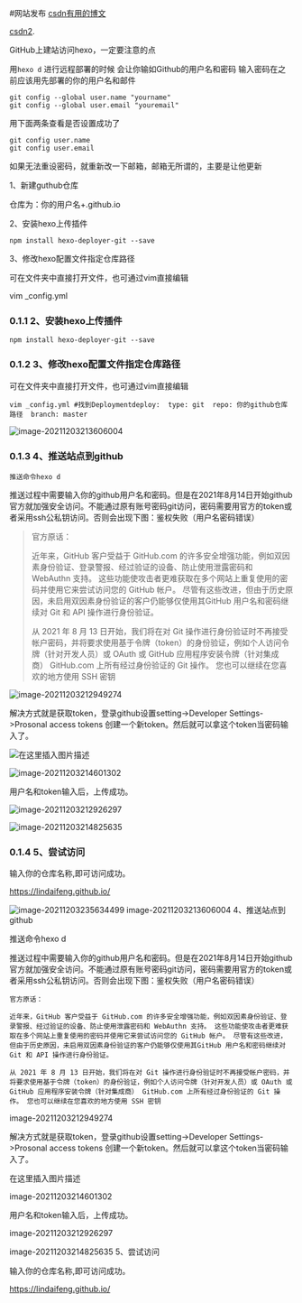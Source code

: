#网站发布
[csdn有用的博文](https://blog.csdn.net/weixin_45019350/article/details/121901433?ops_request_misc=%257B%2522request%255Fid%2522%253A%2522165356336816782246452174%2522%252C%2522scm%2522%253A%252220140713.130102334..%2522%257D&request_id=165356336816782246452174&biz_id=0&utm_medium=distribute.pc_search_result.none-task-blog-2~all~top_click~default-2-121901433-null-null.142^v10^control,157^v12^new_style1&utm_term=hexo&spm=1018.2226.3001.4187)

[csdn2](https://blog.csdn.net/sinat_37781304/article/details/82729029?ops_request_misc=%257B%2522request%255Fid%2522%253A%2522165356855116781432929349%2522%252C%2522scm%2522%253A%252220140713.130102334..%2522%257D&request_id=165356855116781432929349&biz_id=0&utm_medium=distribute.pc_search_result.none-task-blog-2~all~top_positive~default-1-82729029-null-null.142^v10^control,157^v12^new_style1&utm_term=hexo+&spm=1018.2226.3001.4187).

GitHub上建站访问hexo，一定要注意的点

用`hexo d` 进行远程部署的时候
会让你输如Github的用户名和密码
输入密码在之前应该用先部署的你的用户名和邮件
```
git config --global user.name "yourname"
git config --global user.email "youremail"
```
用下面两条查看是否设置成功了
```
git config user.name
git config user.email
```
如果无法重设密码，就重新改一下邮箱，邮箱无所谓的，主要是让他更新

1、新建guthub仓库

仓库为：你的用户名+.github.io


2、安装hexo上传插件


```
npm install hexo-deployer-git --save
```



3、修改hexo配置文件指定仓库路径

可在文件夹中直接打开文件，也可通过vim直接编辑

vim _config.yml


### 0.1.1 2、安装hexo上传插件

```
npm install hexo-deployer-git --save
```

### 0.1.2 3、修改hexo配置文件指定仓库路径

可在文件夹中直接打开文件，也可通过vim直接编辑

```
vim _config.yml #找到Deploymentdeploy:  type: git  repo: 你的github仓库路径  branch: master
```

![image-20211203213606004](https://img-blog.csdnimg.cn/img_convert/57b7452a5399f57b0e3ef2ef1a5d8271.png)

### 0.1.3 4、推送站点到github

```
推送命令hexo d
```

推送过程中需要输入你的github用户名和密码。但是在2021年8月14日开始github官方就加强安全访问。不能通过原有账号密码git访问，密码需要用官方的token或者采用ssh公私钥访问。否则会出现下图：鉴权失败（用户名密码错误）

> 官方原话：
> 
> 近年来，GitHub 客户受益于 GitHub.com 的许多安全增强功能，例如双因素身份验证、登录警报、经过验证的设备、防止使用泄露密码和 WebAuthn 支持。 这些功能使攻击者更难获取在多个网站上重复使用的密码并使用它来尝试访问您的 GitHub 帐户。 尽管有这些改进，但由于历史原因，未启用双因素身份验证的客户仍能够仅使用其GitHub 用户名和密码继续对 Git 和 API 操作进行身份验证。
> 
> 从 2021 年 8 月 13 日开始，我们将在对 Git 操作进行身份验证时不再接受帐户密码，并将要求使用基于令牌（token）的身份验证，例如个人访问令牌（针对开发人员）或 OAuth 或 GitHub 应用程序安装令牌（针对集成商） GitHub.com 上所有经过身份验证的 Git 操作。 您也可以继续在您喜欢的地方使用 SSH 密钥

![image-20211203212949274](https://img-blog.csdnimg.cn/img_convert/0b77ef00dea01a42d089a5fa712dcb49.png)

解决方式就是获取token，登录github设置setting->Developer Settings->Prosonal access tokens 创建一个新token。然后就可以拿这个token当密码输入了。

![在这里插入图片描述](https://img-blog.csdnimg.cn/img_convert/d37913a8a514a257bb25eb18fdc495fd.png)

![image-20211203214601302](https://img-blog.csdnimg.cn/img_convert/af90dc7f99118b6b9c334b066ac7a560.png)

用户名和token输入后，上传成功。

![image-20211203212926297](https://img-blog.csdnimg.cn/img_convert/87a25160c6447e32e4e48c6b551a2947.png)

![image-20211203214825635](https://img-blog.csdnimg.cn/img_convert/79321b1e6f384008505a6efde3da9fcc.png)

### 0.1.4 5、尝试访问

输入你的仓库名称,即可访问成功。

https://lindaifeng.github.io/

![image-20211203235634499](https://img-blog.csdnimg.cn/img_convert/20916a10b797106b70474ae0fc93c27f.png)
image-20211203213606004
4、推送站点到github

推送命令hexo d


推送过程中需要输入你的github用户名和密码。但是在2021年8月14日开始github官方就加强安全访问。不能通过原有账号密码git访问，密码需要用官方的token或者采用ssh公私钥访问。否则会出现下图：鉴权失败（用户名密码错误）

    官方原话：

    近年来，GitHub 客户受益于 GitHub.com 的许多安全增强功能，例如双因素身份验证、登录警报、经过验证的设备、防止使用泄露密码和 WebAuthn 支持。 这些功能使攻击者更难获取在多个网站上重复使用的密码并使用它来尝试访问您的 GitHub 帐户。 尽管有这些改进，但由于历史原因，未启用双因素身份验证的客户仍能够仅使用其GitHub 用户名和密码继续对 Git 和 API 操作进行身份验证。

    从 2021 年 8 月 13 日开始，我们将在对 Git 操作进行身份验证时不再接受帐户密码，并将要求使用基于令牌（token）的身份验证，例如个人访问令牌（针对开发人员）或 OAuth 或 GitHub 应用程序安装令牌（针对集成商） GitHub.com 上所有经过身份验证的 Git 操作。 您也可以继续在您喜欢的地方使用 SSH 密钥

image-20211203212949274

解决方式就是获取token，登录github设置setting->Developer Settings->Prosonal access tokens 创建一个新token。然后就可以拿这个token当密码输入了。

在这里插入图片描述

image-20211203214601302

用户名和token输入后，上传成功。

image-20211203212926297

image-20211203214825635
5、尝试访问

输入你的仓库名称,即可访问成功。

https://lindaifeng.github.io/
